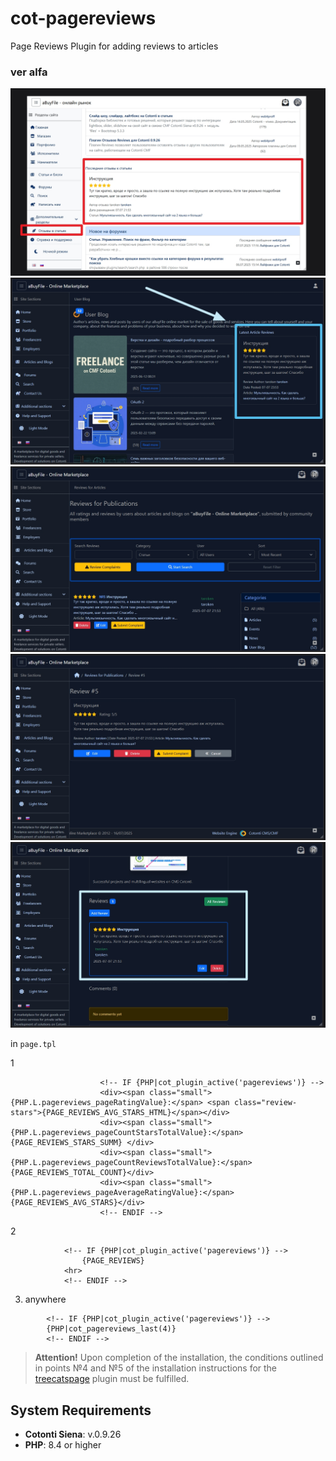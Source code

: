 # cot-pagereviews
Page Reviews Plugin for adding reviews to articles
### ver alfa ###

<img src="https://raw.githubusercontent.com/webitproff/cot-pagereviews/refs/heads/main/pagereviews_001.jpg" alt="Page Reviews Plugin for adding reviews to articles on Cotonti CMF" title="Page Reviews Plugin for adding reviews to articles on Cotonti CMF" />

<img src="https://raw.githubusercontent.com/webitproff/cot-pagereviews/refs/heads/main/pagereviews_002.jpg" alt="Page Reviews Plugin for adding reviews to articles on Cotonti CMF" title="Page Reviews Plugin for adding reviews to articles on Cotonti CMF" />

<img src="https://raw.githubusercontent.com/webitproff/cot-pagereviews/refs/heads/main/pagereviews_003.jpg" alt="Page Reviews Plugin for adding reviews to articles on Cotonti CMF" title="Page Reviews Plugin for adding reviews to articles on Cotonti CMF" />

<img src="https://raw.githubusercontent.com/webitproff/cot-pagereviews/refs/heads/main/pagereviews_004.jpg" alt="Page Reviews Plugin for adding reviews to articles on Cotonti CMF" title="Page Reviews Plugin for adding reviews to articles on Cotonti CMF" />

<img src="https://raw.githubusercontent.com/webitproff/cot-pagereviews/refs/heads/main/pagereviews_005.jpg" alt="Page Reviews Plugin for adding reviews to articles on Cotonti CMF" title="Page Reviews Plugin for adding reviews to articles on Cotonti CMF" />



in `page.tpl`

1
```
                    <!-- IF {PHP|cot_plugin_active('pagereviews')} -->
                    <div><span class="small">{PHP.L.pagereviews_pageRatingValue}:</span> <span class="review-stars">{PAGE_REVIEWS_AVG_STARS_HTML}</span></div>
                    <div><span class="small">{PHP.L.pagereviews_pageCountStarsTotalValue}:</span> {PAGE_REVIEWS_STARS_SUMM} </div>
                    <div><span class="small">{PHP.L.pagereviews_pageCountReviewsTotalValue}:</span> {PAGE_REVIEWS_TOTAL_COUNT}</div>
                    <div><span class="small">{PHP.L.pagereviews_pageAverageRatingValue}:</span> {PAGE_REVIEWS_AVG_STARS}</div>
                    <!-- ENDIF -->
```

2
```
            <!-- IF {PHP|cot_plugin_active('pagereviews')} -->
                {PAGE_REVIEWS}
            <hr>
            <!-- ENDIF -->
```

3. anywhere
```
		<!-- IF {PHP|cot_plugin_active('pagereviews')} -->
		{PHP|cot_pagereviews_last(4)}
		<!-- ENDIF -->
```

   

> **Attention!** Upon completion of the installation, the conditions outlined in points №4 and №5 of the installation instructions for the [treecatspage](https://github.com/webitproff/cot-treecatspage) plugin must be fulfilled.

## System Requirements

- **Cotonti Siena**: v.0.9.26
- **PHP**: 8.4 or higher

